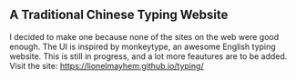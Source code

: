 ## A Traditional Chinese Typing Website
I decided to make one because none of the sites on the web were good enough. The UI is inspired by monkeytype, an awesome English typing website. This is still in progress, and a lot more feautures are to be added.
Visit the site: https://lionelmayhem.github.io/typing/
